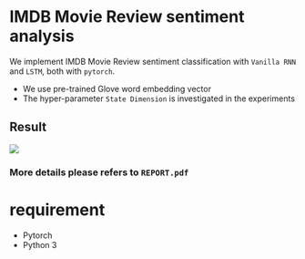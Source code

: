 # IMDB Movie Review sentiment analysis
We implement IMDB Movie Review sentiment classification with `Vanilla RNN` and `LSTM`, both with `pytorch`.
- We use pre-trained Glove word embedding vector
- The hyper-parameter `State Dimension` is investigated in the experiments

## Result
![](https://imgur.com/EAbnpIW.jpg)
### More details please refers to `REPORT.pdf`


# requirement
- Pytorch
- Python 3